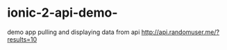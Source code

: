 # ionic-2-api-demo-
demo app pulling and displaying data from api http://api.randomuser.me/?results=10
